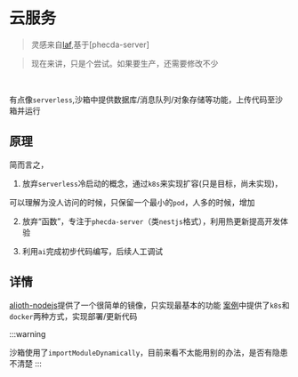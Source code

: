 # 云服务
> 灵感来自[laf](https://github.com/labring/laf),基于[phecda-server]

> 现在来讲，只是个尝试。如果要生产，还需要修改不少

<br/>

有点像`serverless`,沙箱中提供数据库/消息队列/对象存储等功能，上传代码至沙箱并运行

## 原理
简而言之，
1. 放弃`serverless`冷启动的概念，通过`k8s`来实现扩容(只是目标，尚未实现)，

可以理解为没人访问的时候，只保留一个最小的`pod`，人多的时候，增加

2. 放弃“函数”，专注于`phecda-server`（类`nestjs`格式），利用热更新提高开发体验


3. 利用`ai`完成初步代码编写，后续人工调试


## 详情
[alioth-nodejs](https://github.com/fgsreally/alioth/tree/main/packages/nodejs)提供了一个很简单的镜像，只实现最基本的功能
[案例](https://github.com/fgsreally/alioth/tree/main/examples/server)中提供了`k8s`和`docker`两种方式，实现部署/更新代码

:::warning

沙箱使用了`importModuleDynamically`，目前来看不太能用别的办法，是否有隐患不清楚
:::


